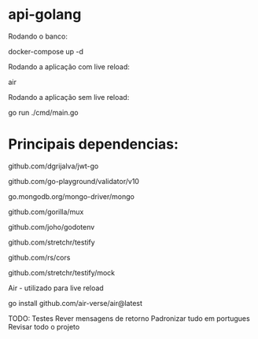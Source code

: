 # api-golang

Rodando o banco:

docker-compose up -d

Rodando a aplicação com live reload:

air

Rodando a aplicação sem live reload:

go run ./cmd/main.go



# Principais dependencias:

 github.com/dgrijalva/jwt-go

 github.com/go-playground/validator/v10

 go.mongodb.org/mongo-driver/mongo

 github.com/gorilla/mux

 github.com/joho/godotenv

 github.com/stretchr/testify

 github.com/rs/cors

 github.com/stretchr/testify/mock


Air - utilizado para live reload

go install github.com/air-verse/air@latest

TODO:
Testes
Rever mensagens de retorno
Padronizar tudo em portugues
Revisar todo o projeto

